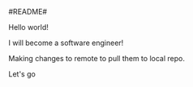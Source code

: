 #README#

Hello world!

I will become a software engineer!

Making changes to remote to pull them to local repo.

Let's go

